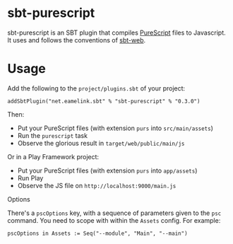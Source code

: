 # sbt-purescript

sbt-purescript is an SBT plugin that compiles [PureScript](http://purescript.org) files to Javascript. It uses and follows the conventions of [sbt-web](https://github.com/sbt/sbt-web).

# Usage

Add the following to the `project/plugins.sbt` of your project:

    addSbtPlugin("net.eamelink.sbt" % "sbt-purescript" % "0.3.0")

Then:

  * Put your PureScript files (with extension `purs` into `src/main/assets`)
  * Run the `purescript` task
  * Observe the glorious result in `target/web/public/main/js`

Or in a Play Framework project:

  * Put your PureScript files (with extension `purs` into `app/assets`)
  * Run Play
  * Observe the JS file on `http://localhost:9000/main.js`

Options

There's a `pscOptions` key, with a sequence of parameters given to the `psc` command. You need to scope with within the `Assets` config. For example:

    pscOptions in Assets := Seq("--module", "Main", "--main") 
